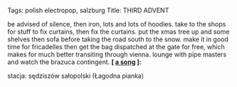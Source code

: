 Tags: polish electropop, salzburg
Title: THIRD ADVENT
  
be advised of silence, then iron, lots and lots of hoodies. take to the shops for stuff to fix curtains, then fix the curtains. put the xmas tree up and some shelves then sofa before taking the road south to the snow. make it in good time for fricadelles then get the bag dispatched at the gate for free, which makes for much better transiting through vienna. lounge with pipe masters and watch the brazuca contingent.
**[ [a song](https://lagodna-pianka.bandcamp.com/album/klisze) ]:**  

stacja: sędziszów sałopolski (Łagodna pianka)